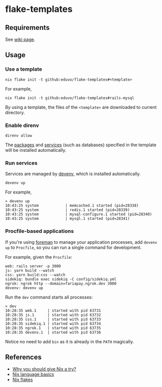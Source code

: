 # flake-templates

## Requirements

See [wiki page](./wiki/Requirements).

## Usage

### Use a template

```shell
nix flake init -t github:eduvo/flake-templates#<template>
```

For example,

```shell
nix flake init -t github:eduvo/flake-templates#rails-mysql
```

By using a template, the files of the `<template>` are downloaded to current directory.

### Enable direnv

``` shell
direnv allow
```

The [packages](https://search.nixos.org/packages) and
[services](https://devenv.sh/services/#supported-services) (such as databases)
specified in the template will be installed automatically.

### Run services

Services are managed by [devenv](https://devenv.sh/), which is installed automatically.

``` shell
devenv up
```

For example,

``` shell
> devenv up
10:43:25 system            | memcached.1 started (pid=28338)
10:43:25 system            | redis.1 started (pid=28339)
10:43:25 system            | mysql-configure.1 started (pid=28340)
10:43:25 system            | mysql.1 started (pid=28341)
```

### Procfile-based applications
If you're using [foreman](https://github.com/ddollar/foreman) to manage your
application processes, add `devenv up` to `Procfile`, so you can run a single
command for development.

For example, given the `Procfile`:

```
web: rails server -p 3000
js: yarn build --watch
css: yarn build:css --watch
sidekiq: bundle exec sidekiq -C config/sidekiq.yml
ngrok: ngrok http --domain=fariapay.ngrok.dev 3000
devenv: devenv up
```

Run the `dev` command starts all processes:

``` shell
> dev
10:28:35 web.1     | started with pid 63731
10:28:35 js.1      | started with pid 63732
10:28:35 css.1     | started with pid 63733
10:28:35 sidekiq.1 | started with pid 63734
10:28:35 ngrok.1   | started with pid 63735
10:28:35 devenv.1  | started with pid 63736
```

Notice no need to add `bin` as it is already in the `PATH` magically.

## References
- [Why you should give Nix a try?](https://nixos.org/guides/nix-pills/why-you-should-give-it-a-try)
- [Nix language basics](https://nix.dev/tutorials/nix-language)
- [Nix flakes](https://nixos.wiki/wiki/Flakes)
